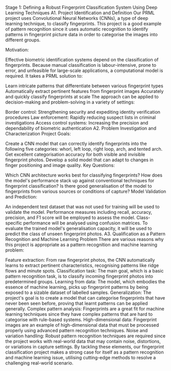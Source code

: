 Stage 1: Defining a Robust Fingerprint Classification System Using Deep Learning Techniques
A1. Project Identification and Definition
Our PRML project uses Convolutional Neural Networks (CNNs), a type of deep learning technique, to classify fingerprints. This project is a good example of pattern recognition since it uses automatic recognition to identify patterns in fingerprint picture data in order to categorise the images into different groups.

Motivation:

Effective biometric identification systems depend on the classification of fingerprints. Because manual classification is labour-intensive, prone to error, and unfeasible for large-scale applications, a computational model is required. It takes a PRML solution to:

Learn intricate patterns that differentiate between various fingerprint types
Automatically extract pertinent features from fingerprint images
Accurately and quickly classify fingerprints at scale
The approach can be applied to decision-making and problem-solving in a variety of settings:

Border control: Strengthening security and expediting identity verification procedures
Law enforcement: Rapidly reducing suspect lists in criminal investigations
Access control systems: Increasing the precision and dependability of biometric authentication
A2. Problem Investigation and Characterization
Project Goals:

Create a CNN model that can correctly identify fingerprints into the following five categories: whorl, left loop, right loop, arch, and tented arch.
Get excellent categorisation accuracy for both visible and invisible fingerprint photos.
Develop a solid model that can adapt to changes in finger positioning and image quality.
Key Questions:

Which CNN architecture works best for classifying fingerprints?
How does the model's performance stack up against conventional techniques for fingerprint classification?
Is there good generalisation of the model to fingerprints from various sources or conditions of capture?
Model Validation and Prediction:

An independent test dataset that was not used for training will be used to validate the model.
Performance measures including recall, accuracy, precision, and F1 score will be employed to assess the model.
Class-specific performance will be analysed using confusion matrices.
To evaluate the trained model's generalisation capacity, it will be used to predict the class of unseen fingerprint photos.
A3. Qualification as a Pattern Recognition and Machine Learning Problem
There are various reasons why this project is appropriate as a pattern recognition and machine learning problem:

Feature extraction: From raw fingerprint photos, the CNN automatically learns to extract pertinent characteristics, recognising patterns like ridge flows and minute spots.
Classification task: The main goal, which is a basic pattern recognition task, is to classify incoming fingerprint photos into predetermined groups.
Learning from data: The model, which embodies the essence of machine learning, picks up fingerprint patterns by being exposed to a sizable dataset of labelled samples.
Generalization: The project's goal is to create a model that can categorise fingerprints that have never been seen before, proving that learnt patterns can be applied generally.
Complex pattern analysis: Fingerprints are a great fit for machine learning techniques since they have complex patterns that are hard to categorise with rule-based systems.
High-dimensional data: Fingerprint images are an example of high-dimensional data that must be processed properly using advanced pattern recognition techniques.
Noise and variation handling: Robust pattern recognition techniques are required since the project works with real-world data that may contain noise, distortions, or variations in capture settings.
By tackling these elements, our fingerprint classification project makes a strong case for itself as a pattern recognition and machine learning issue, utilising cutting-edge methods to resolve a challenging real-world scenario.
